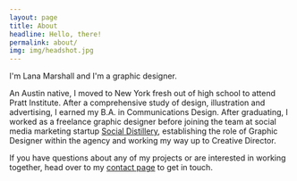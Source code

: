 ```yaml
---
layout: page
title: About
headline: Hello, there!
permalink: about/
img: img/headshot.jpg
---
```


I'm Lana Marshall and I'm a graphic designer.

An Austin native, I moved to New York fresh out of high school to attend Pratt Institute. After a comprehensive study of design, illustration and advertising, I earned my B.A. in Communications Design. After graduating, I worked as a freelance graphic designer before joining the team at social media marketing startup <a href="http://socialdistillery.com/" target="_blank">Social Distillery</a>, establishing the role of Graphic Designer within the agency and working my way up to Creative Director.

If you have questions about any of my projects or are interested in working together, head over to my <a href="/contact/">contact page</a> to get in touch.